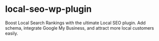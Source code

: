 # local-seo-wp-plugin
Boost Local Search Rankings with the ultimate Local SEO plugin. Add schema, integrate Google My Business, and attract more local customers easily.
